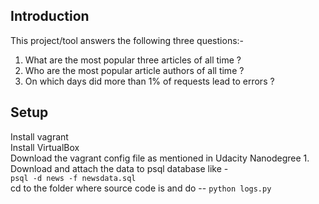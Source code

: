 ## **Introduction**

This project/tool answers the following three questions:-

1. What are the most popular three articles of all time ?
2. Who are the most popular article authors of all time ?
3. On which days did more than 1% of requests lead to errors ?

## **Setup**

Install vagrant <br />
Install VirtualBox <br />
Download the vagrant config file as mentioned in Udacity Nanodegree 1. <br />
Download and attach the data to psql database like - <br />
`psql -d news -f newsdata.sql` <br />
cd to the folder where source code is and do -- `python logs.py` <br />


